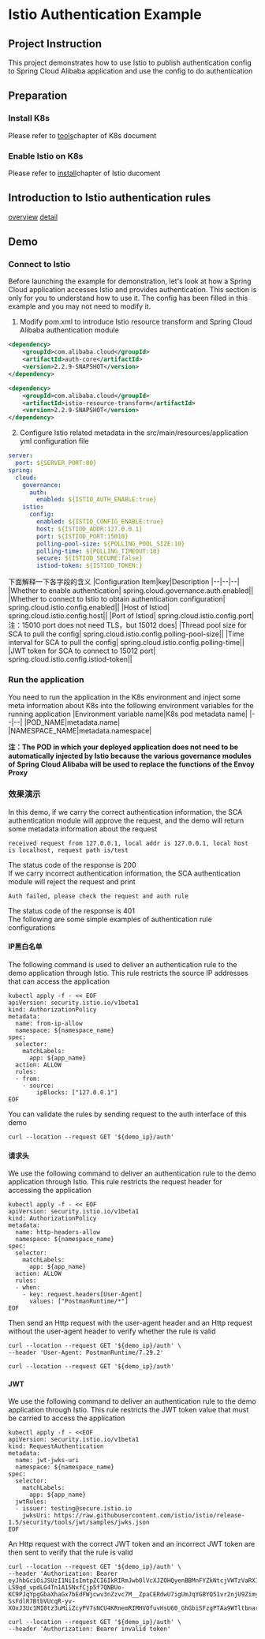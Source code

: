 # Istio Authentication Example

## Project Instruction

This project demonstrates how to use Istio to publish authentication config to Spring Cloud Alibaba application and use the config to do authentication

## Preparation
### Install K8s
Please refer to [tools](https://kubernetes.io/zh-cn/docs/tasks/tools/)chapter of K8s document
### Enable Istio on K8s
Please refer to [install](https://istio.io/latest/zh/docs/setup/install/)chapter of Istio ducoment

## Introduction to Istio authentication rules
[overview](https://istio.io/latest/zh/docs/concepts/security/#authorization)
[detail](https://istio.io/latest/zh/docs/reference/config/security/)

## Demo
### Connect to Istio
Before launching the example for demonstration, let's look at how a Spring Cloud application accesses Istio and provides authentication. This section is only for you to understand how to use it. The config has been filled in this example and you may not need to modify it.
1. Modify pom.xml to introduce Istio resource transform and Spring Cloud Alibaba authentication module

```xml
<dependency>
	<groupId>com.alibaba.cloud</groupId>
	<artifactId>auth-core</artifactId>
	<version>2.2.9-SNAPSHOT</version>
</dependency>

<dependency>
	<groupId>com.alibaba.cloud</groupId>
	<artifactId>istio-resource-transform</artifactId>
	<version>2.2.9-SNAPSHOT</version>
</dependency>
```
2. Configure Istio related metadata in the src/main/resources/application yml configuration file

```yml
server:
  port: ${SERVER_PORT:80}
spring:
  cloud:
    governance:
      auth:
        enabled: ${ISTIO_AUTH_ENABLE:true}
    istio:
      config:
        enabled: ${ISTIO_CONFIG_ENABLE:true}
        host: ${ISTIOD_ADDR:127.0.0.1}
        port: ${ISTIOD_PORT:15010}
        polling-pool-size: ${POLLING_POOL_SIZE:10}
        polling-time: ${POLLING_TIMEOUT:10}
        secure: ${ISTIOD_SECURE:false}
        istiod-token: ${ISTIOD_TOKEN:}        
```
下面解释一下各字段的含义
|Configuration Item|key|Description
|--|--|--|
|Whether to enable authentication| spring.cloud.governance.auth.enabled||
|Whether to connect to Istio to obtain authentication configuration| spring.cloud.istio.config.enabled||
|Host of Istiod| spring.cloud.istio.config.host||
|Port of Istiod| spring.cloud.istio.config.port|注：15010 port does not need TLS，but 15012 does|
|Thread pool size for SCA to pull the config| spring.cloud.istio.config.polling-pool-size||
|Time interval for SCA to pull the config| spring.cloud.istio.config.polling-time||
|JWT token for SCA to connect to 15012 port| spring.cloud.istio.config.istiod-token||
### Run the application
You need to run the application in the K8s environment and inject some meta information about K8s into the following environment variables for the running application
|Environment variable name|K8s pod metadata name|
|--|--|
|POD_NAME|metadata.name|
|NAMESPACE_NAME|metadata.namespace|

**注：The POD in which your deployed application does not need to be automatically injected by Istio because the various governance modules of Spring Cloud Alibaba will be used to replace the functions of the Envoy Proxy**
### 效果演示
In this demo, if we carry the correct authentication information, the SCA authentication module will approve the request, and the demo will return some metadata information about the request
```
received request from 127.0.0.1, local addr is 127.0.0.1, local host is localhost, request path is/test
```
The status code of the response is 200<br>
If we carry incorrect authentication information, the SCA authentication module will reject the request and print
```
Auth failed, please check the request and auth rule
```
The status code of the response is 401<br>
The following are some simple examples of authentication rule configurations
#### IP黑白名单
The following command is used to deliver an authentication rule to the demo application through Istio. This rule restricts the source IP addresses that can access the application
```
kubectl apply -f - << EOF
apiVersion: security.istio.io/v1beta1
kind: AuthorizationPolicy
metadata:
  name: from-ip-allow
  namespace: ${namespace_name}
spec:
  selector:
    matchLabels:
      app: ${app_name}
  action: ALLOW
  rules:
  - from:
    - source:
        ipBlocks: ["127.0.0.1"]
EOF
```
You can validate the rules by sending request to the auth interface of this demo
```
curl --location --request GET '${demo_ip}/auth'
```
#### 请求头
We use the following command to deliver an authentication rule to the demo application through Istio. This rule restricts the request header for accessing the application
```
kubectl apply -f - << EOF
apiVersion: security.istio.io/v1beta1
kind: AuthorizationPolicy
metadata:
  name: http-headers-allow
  namespace: ${namespace_name}
spec:
  selector:
    matchLabels:
      app: ${app_name}
  action: ALLOW
  rules:
  - when:
    - key: request.headers[User-Agent]
      values: ["PostmanRuntime/*"]
EOF
```
Then send an Http request with the user-agent header and an Http request without the user-agent header to verify whether the rule is valid
```
curl --location --request GET '${demo_ip}/auth' \
--header 'User-Agent: PostmanRuntime/7.29.2'
```
```
curl --location --request GET '${demo_ip}/auth'
```
#### JWT
We use the following command to deliver an authentication rule to the demo application through Istio. This rule restricts the JWT token value that must be carried to access the application
```
kubectl apply -f - <<EOF
apiVersion: security.istio.io/v1beta1
kind: RequestAuthentication
metadata:
  name: jwt-jwks-uri
  namespace: ${namespace_name}
spec:
  selector:
    matchLabels:
      app: ${app_name}
  jwtRules:
  - issuer: testing@secure.istio.io
    jwksUri: https://raw.githubusercontent.com/istio/istio/release-1.5/security/tools/jwt/samples/jwks.json
EOF
```
An Http request with the correct JWT token and an incorrect JWT token are then sent to verify that the rule is valid
```
curl --location --request GET '${demo_ip}/auth' \
--header 'Authorization: Bearer eyJhbGciOiJSUzI1NiIsImtpZCI6IkRIRmJwb0lVcXJZOHQyenBBMnFYZkNtcjVWTzVaRXI0UnpIVV8tZW52dlEiLCJ0eXAiOiJKV1QifQ.eyJleHAiOjQ2ODU5ODk3MDAsImZvbyI6ImJhciIsImlhdCI6MTUzMjM4OTcwMCwiaXNzIjoidGVzdGluZ0BzZWN1cmUuaXN0aW8uaW8iLCJzdWIiOiJ0ZXN0aW5nQHNlY3VyZS5pc3Rpby5pbyJ9.CfNnxWP2tcnR9q0vxyxweaF3ovQYHYZl82hAUsn21bwQd9zP7c-LS9qd_vpdLG4Tn1A15NxfCjp5f7QNBUo-KC9PJqYpgGbaXhaGx7bEdFWjcwv3nZzvc7M__ZpaCERdwU7igUmJqYGBYQ51vr2njU9ZimyKkfDe3axcyiBZde7G6dabliUosJvvKOPcKIWPccCgefSj_GNfwIip3-SsFdlR7BtbVUcqR-yv-XOxJ3Uc1MI0tz3uMiiZcyPV7sNCU4KRnemRIMHVOfuvHsU60_GhGbiSFzgPTAa9WTltbnarTbxudb_YEOx12JiwYToeX0DCPb43W1tzIBxgm8NxUg'
```
```
curl --location --request GET '${demo_ip}/auth' \
--header 'Authorization: Bearer invalid token'
```
